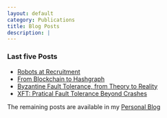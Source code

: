 ```yaml
---
layout: default
category: Publications
title: Blog Posts
description: |
---
```


### Last five Posts

* [Robots at Recruitment](https://computersciencetalks.blogspot.com/2019/07/robots-at-recruitment.html)
* [From Blockchain to Hashgraph](https://computersciencetalks.blogspot.com/2019/05/from-blockchain-to-hashgraph.html)
* [Byzantine Fault Tolerance, from Theory to Reality](https://computersciencetalks.blogspot.com/2019/01/byzantine-fault-tolerance-from-theory.html)
* [XFT: Pratical Fault Tolerance Beyond Crashes](https://computersciencetalks.blogspot.com/2016/11/xft-practical-fault-tolerance-beyond.html)

The remaining posts are available in my [Personal Blog](https://computersciencetalks.blogspot.com/)
